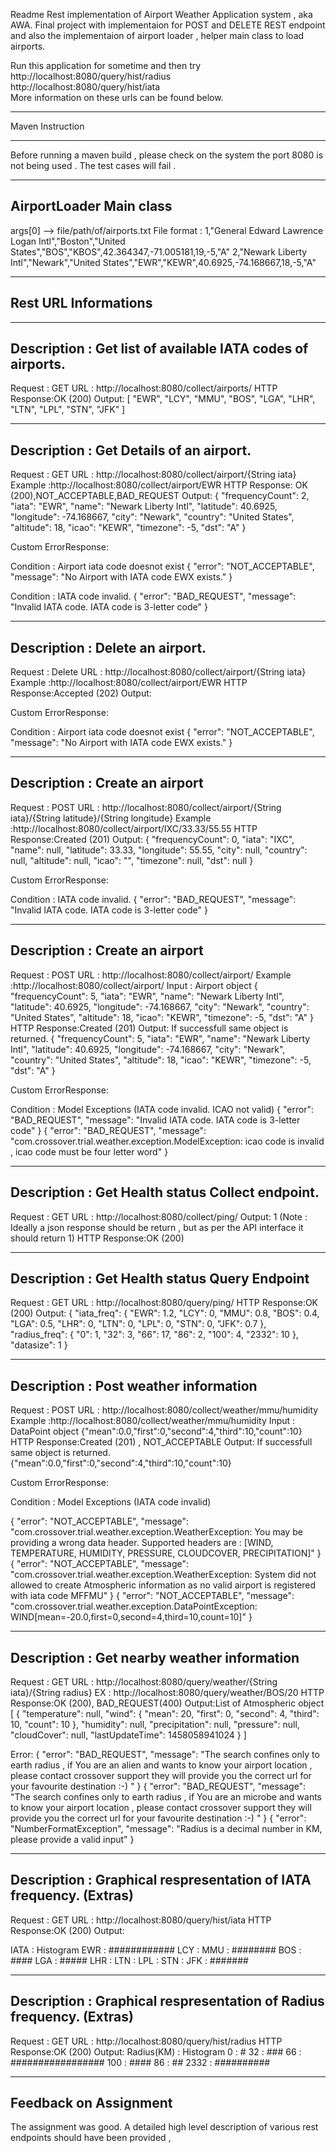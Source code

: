 Readme
Rest implementation of Airport Weather Application system , aka AWA.
Final project with implementaion for POST and DELETE REST endpoint
and also the implementaion of airport loader , helper main class to
load airports.

Run this application for sometime and then try 
http://localhost:8080/query/hist/radius  
http://localhost:8080/query/hist/iata   
More information on these urls can be found below.

****************************************************
Maven Instruction 
****************************************************
Before running a maven build , please check on the system the port 
8080 is not being used . The test cases will fail .

-----------------------------
AirportLoader Main class
-----------------------------
args[0] --> file/path/of/airports.txt
File format :
1,"General Edward Lawrence Logan Intl","Boston","United States","BOS","KBOS",42.364347,-71.005181,19,-5,"A"
2,"Newark Liberty Intl","Newark","United States","EWR","KEWR",40.6925,-74.168667,18,-5,"A" 

-----------------------------
Rest URL Informations
-----------------------------

-----------------------------
Description : Get list of available IATA codes of airports.
-----------------------------
Request : GET 
URL : http://localhost:8080/collect/airports/
HTTP Response:OK (200)
Output:
[
  "EWR",
  "LCY",
  "MMU",
  "BOS",
  "LGA",
  "LHR",
  "LTN",
  "LPL",
  "STN",
  "JFK"
]

-----------------------------
Description : Get Details of an airport.
-----------------------------
Request : GET 
URL : http://localhost:8080/collect/airport/{String iata}
Example :http://localhost:8080/collect/airport/EWR
HTTP Response: OK (200),NOT_ACCEPTABLE,BAD_REQUEST
Output:
{
  "frequencyCount": 2,
  "iata": "EWR",
  "name": "Newark Liberty Intl",
  "latitude": 40.6925,
  "longitude": -74.168667,
  "city": "Newark",
  "country": "United States",
  "altitude": 18,
  "icao": "KEWR",
  "timezone": -5,
  "dst": "A"
}

Custom ErrorResponse:

Condition : Airport iata code doesnot exist
{
  "error": "NOT_ACCEPTABLE",
  "message": "No Airport with IATA code EWX exists."
}

Condition : IATA code invalid.
{
  "error": "BAD_REQUEST",
  "message": "Invalid IATA code. IATA code is 3-letter code"
}




-----------------------------
Description : Delete an airport.
-----------------------------
Request : Delete 
URL : http://localhost:8080/collect/airport/{String iata}
Example :http://localhost:8080/collect/airport/EWR
HTTP Response:Accepted (202)
Output: 

Custom ErrorResponse:

Condition : Airport iata code doesnot exist
{
  "error": "NOT_ACCEPTABLE",
  "message": "No Airport with IATA code EWX exists."
}


-----------------------------
Description : Create an airport
-----------------------------
Request : POST 
URL : http://localhost:8080/collect/airport/{String iata}/{String latitude}/{String longitude} 
Example :http://localhost:8080/collect/airport/IXC/33.33/55.55
HTTP Response:Created (201)
Output: 
{
  "frequencyCount": 0,
  "iata": "IXC",
  "name": null,
  "latitude": 33.33,
  "longitude": 55.55,
  "city": null,
  "country": null,
  "altitude": null,
  "icao": "",
  "timezone": null,
  "dst": null
}

Custom ErrorResponse:


Condition : IATA code invalid.
{
  "error": "BAD_REQUEST",
  "message": "Invalid IATA code. IATA code is 3-letter code"
}


-----------------------------
Description : Create an airport
-----------------------------
Request : POST 
URL : http://localhost:8080/collect/airport/ 
Example :http://localhost:8080/collect/airport/
Input : Airport object
{
  "frequencyCount": 5,
  "iata": "EWR",
  "name": "Newark Liberty Intl",
  "latitude": 40.6925,
  "longitude": -74.168667,
  "city": "Newark",
  "country": "United States",
  "altitude": 18,
  "icao": "KEWR",
  "timezone": -5,
  "dst": "A"
}
HTTP Response:Created (201)
Output: If successfull same object is returned.
{
  "frequencyCount": 5,
  "iata": "EWR",
  "name": "Newark Liberty Intl",
  "latitude": 40.6925,
  "longitude": -74.168667,
  "city": "Newark",
  "country": "United States",
  "altitude": 18,
  "icao": "KEWR",
  "timezone": -5,
  "dst": "A"
}

Custom ErrorResponse:

Condition : Model Exceptions (IATA code invalid. ICAO not valid) 
{
  "error": "BAD_REQUEST",
  "message": "Invalid IATA code. IATA code is 3-letter code"
}
{
  "error": "BAD_REQUEST",
  "message": "com.crossover.trial.weather.exception.ModelException: icao code is invalid , icao code must be four letter word"
}


-----------------------------
Description : Get Health status Collect endpoint.
-----------------------------
Request : GET 
URL : http://localhost:8080/collect/ping/
Output: 1 (Note : Ideally a json response should be return , but as per the API interface it should return 1)
HTTP Response:OK (200)

-----------------------------
Description : Get Health status Query Endpoint
-----------------------------
Request : GET 
URL : http://localhost:8080/query/ping/
HTTP Response:OK (200)
Output:
{
  "iata_freq": {
    "EWR": 1.2,
    "LCY": 0,
    "MMU": 0.8,
    "BOS": 0.4,
    "LGA": 0.5,
    "LHR": 0,
    "LTN": 0,
    "LPL": 0,
    "STN": 0,
    "JFK": 0.7
  },
  "radius_freq": {
    "0": 1,
    "32": 3,
    "66": 17,
    "86": 2,
    "100": 4,
    "2332": 10
  },
  "datasize": 1
}


-----------------------------
Description : Post weather information
-----------------------------
Request : POST 
URL : http://localhost:8080/collect/weather/mmu/humidity
Example :http://localhost:8080/collect/weather/mmu/humidity
Input : DataPoint object
{"mean":0.0,"first":0,"second":4,"third":10,"count":10}
HTTP Response:Created (201) , NOT_ACCEPTABLE
Output: If successfull same object is returned.
{"mean":0.0,"first":0,"second":4,"third":10,"count":10}

Custom ErrorResponse:

Condition : Model Exceptions (IATA code invalid) 

{
  "error": "NOT_ACCEPTABLE",
  "message": "com.crossover.trial.weather.exception.WeatherException: You may be providing a wrong data header. Supported headers are : [WIND, TEMPERATURE, HUMIDITY, PRESSURE, CLOUDCOVER, PRECIPITATION]"
}
{
  "error": "NOT_ACCEPTABLE",
  "message": "com.crossover.trial.weather.exception.WeatherException: System did not allowed to create Atmospheric information as no valid airport is registered with iata code MFFMU"
}
{
  "error": "NOT_ACCEPTABLE",
  "message": "com.crossover.trial.weather.exception.DataPointException: WIND[mean=-20.0,first=0,second=4,third=10,count=10]"
}


-----------------------------
Description : Get nearby weather information 
-----------------------------
Request : GET 
URL : http://localhost:8080/query/weather/{String iata}/{String radius}
EX : http://localhost:8080/query/weather/BOS/20
HTTP Response:OK (200), BAD_REQUEST(400)
Output:List of Atmospheric object 
[
  {
    "temperature": null,
    "wind": {
      "mean": 20,
      "first": 0,
      "second": 4,
      "third": 10,
      "count": 10
    },
    "humidity": null,
    "precipitation": null,
    "pressure": null,
    "cloudCover": null,
    "lastUpdateTime": 1458058941024
  }
]

Error:
{
  "error": "BAD_REQUEST",
  "message": "The search confines only to earth radius , if You are an alien and wants to know your airport location , please contact crossover support they will provide you the correct url for your favourite destination :-) "
}
{
  "error": "BAD_REQUEST",
  "message": "The search confines only to earth radius , if You are an microbe and wants to know your airport location , please contact crossover support they will provide you the correct url for your favourite destination :-) "
}
{
  "error": "NumberFormatException",
  "message": "Radius is a decimal number in KM, please provide a valid input"
}

-----------------------------
Description : Graphical respresentation of IATA frequency. (Extras)
-----------------------------
Request : GET 
URL : http://localhost:8080/query/hist/iata
HTTP Response:OK (200)
Output:

IATA   : Histogram
EWR    : ############
LCY    : 
MMU    : ########
BOS    : ####
LGA    : #####
LHR    : 
LTN    : 
LPL    : 
STN    : 
JFK    : #######

-----------------------------
Description : Graphical respresentation of Radius frequency. (Extras)
-----------------------------
Request : GET 
URL : http://localhost:8080/query/hist/radius
HTTP Response:OK (200)
Output:
Radius(KM) : Histogram
0    : #
32    : ###
66    : #################
100    : ####
86    : ##
2332    : ##########


----------------------
Feedback on Assignment
----------------------
The assignment was good.
A detailed high level description of various rest endpoints should have been provided ,



